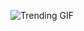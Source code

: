 
<!-- GIF_SECTION -->
![Trending GIF](https://media2.giphy.com/media/v1.Y2lkPThiYjIxNzcya2ltcXQ3MXVtaXR3YW9zeGMxbTh3bmJwN2FsdDdidGIyYjZ5cGE0ciZlcD12MV9naWZzX3NlYXJjaCZjdD1n/KwMYzlxpfL3OZikB2Q/giphy.gif)
<!-- END_GIF_SECTION -->
